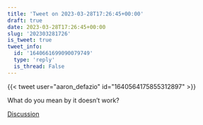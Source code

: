 ```yaml
---
title: 'Tweet on 2023-03-28T17:26:45+00:00'
draft: true
date: 2023-03-28T17:26:45+00:00
slug: '202303281726'
is_tweet: true
tweet_info:
  id: '1640661699090079749'
  type: 'reply'
  is_thread: False
---
```




{{< tweet user="aaron_defazio" id="1640564175855312897" >}}

What do you mean by it doesn’t work?

[Discussion](https://x.com/sytelus/status/1640661699090079749)
